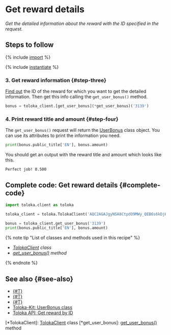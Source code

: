 # Get reward details

_Get the detailed information about the reward with the ID specified in the request._

## Steps to follow

{% include [import](../_includes/recipes/import.md) %}

{% include [instantiate](../_includes/recipes/instantiate.md) %}

### 3. Get reward information {#step-three}

[Find out](./get-rewards.md) the ID of the reward for which you want to get the detailed information. Then get this info calling the `get_user_bonus()` method.

```python
bonus = toloka_client.[get_user_bonus](*get_user_bonus)('3139')
```

### 4. Print reward title and amount {#step-four}

The `get_user_bonus()` request will return the [UserBonus](../reference/toloka.client.user_bonus.UserBonus.md) class object. You can use its attributes to print the information you need.

```python
print(bonus.public_title['EN'], bonus.amount)
```

You should get an output with the reward title and amount which looks like this.

```bash
Perfect job! 0.500
```

## Complete code: Get reward details {#complete-code}

```python
import toloka.client as toloka

toloka_client = toloka.TolokaClient('AQC2AGAJgyNSA8CtpdO9MWy_QEB6s6kDjHUoElE', 'PRODUCTION')

bonus = toloka_client.get_user_bonus('3139')
print(bonus.public_title['EN'], bonus.amount)
```

{% note tip "List of classes and methods used in this recipe" %}

- _[TolokaClient](../reference/toloka.client.TolokaClient.md) class_
- _[get_user_bonus()](../reference/toloka.client.TolokaClient.get_user_bonus.md) method_

{% endnote %}

## See also {#see-also}

- [{#T}](../../guide/concepts/overview.md)
- [{#T}](./learn-basics.md)
- [{#T}](./use-cases.md)
- [Toloka-Kit: UserBonus class](../reference/toloka.client.user_bonus.UserBonus.md)
- [Toloka API: Get reward by ID](https://toloka.ai/docs/api/api-reference/#get-/user-bonuses/-userBonusId-)

[*TolokaClient]: [TolokaClient](../reference/toloka.client.TolokaClient.md) class
[*get_user_bonus]: [get_user_bonus()](../reference/toloka.client.TolokaClient.get_user_bonus.md) method
